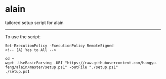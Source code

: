 # alain
tailored setup script for alain

----------

To use the script:

```pwsh
Set-ExecutionPolicy -ExecutionPolicy RemoteSigned
<!-- [A] Yes to All -->

cd ~
wget -UseBasicParsing -URI "https://raw.githubusercontent.com/hangyu-feng/alain/master/setup.ps1" -outFile "./setup.ps1"
./setup.ps1
```
